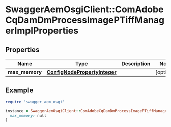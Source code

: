 # SwaggerAemOsgiClient::ComAdobeCqDamDmProcessImagePTiffManagerImplProperties

## Properties

| Name | Type | Description | Notes |
| ---- | ---- | ----------- | ----- |
| **max_memory** | [**ConfigNodePropertyInteger**](ConfigNodePropertyInteger.md) |  | [optional] |

## Example

```ruby
require 'swagger_aem_osgi'

instance = SwaggerAemOsgiClient::ComAdobeCqDamDmProcessImagePTiffManagerImplProperties.new(
  max_memory: null
)
```

